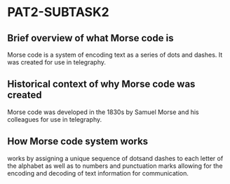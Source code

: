 # PAT2-SUBTASK2

## Brief overview of what Morse code is
Morse code is a system of encoding text as a series of dots and dashes. It was created for use in telegraphy.

## Historical context of why Morse code was created
Morse code was developed in the 1830s by Samuel Morse and his colleagues for use in telegraphy.

## How Morse code system works
works by assigning a unique sequence of dotsand dashes to each letter of the alphabet as well as to numbers and punctuation marks allowing for the encoding and decoding of text information for communication.
